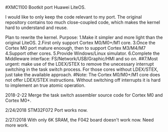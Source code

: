 #XMC1100 Bootkit port Huawei LiteOS.

I would like to only keep the code relevant to my port. The original repository contains too much close-coupled code, which makes the kernel hard to understand and reuse.

Plan to rewrite the kernel. Purpose: 
1.Make it simpler and more light than the original LiteOS. 
2.First only support Cortex M0/M0+/M1 core. 
3.Once the Cortex M0 port mature enoough, then to support Cortex M3/M4/M7 
4.Support other cores. 
5.Provide Windows/Linux simulator. 
6.Complete the Middleware interface: FS/Network/USB/Graphic/HMI and so on.
##7.Most urgent: make use of the LDEX/STEX to remove the unecessary interrupt switching in the task switch process. 
For those cores without LDEX/STEX, just take the available approach.
#Note:
The Cortex M0/M0+/M1 core does not offer LDEX/STEX instructions. Without switching off interrupts it is hard to implement an true atomic operation.

2018-2-22 
	Merge the task switch assembler source code for Cortex M0 and Cortex M0+.

2/24/2018
	STM32F072 Port works now.
	
2/27/2018
	With only 6K SRAM, the F042 board doesn't work now. Need more work.